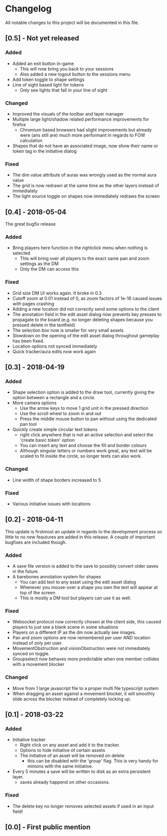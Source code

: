 # Changelog
All notable changes to this project will be documented in this file.

## [0.5] - Not yet released

### Added
- Added an exit button in-game
    - This will now bring you back to your sessions
    - Also added a new logout button to the sessions menu
- Add token toggle to shape settings
- Line of sight based light for tokens
    - Only see lights that fall in your line of sight

### Changed
- Improved the visuals of the toolbar and layer manager
- Multiple large light/shadow related performance improvements for firefox
    - Chromium based browsers had slight improvements but already were (ans still are) much more performant in regards to FOW calculation
- Shapes that do not have an associated image, now show their name or token tag in the initiative dialog

### Fixed
- The dim value attribute of auras was wrongly used as the normal aura value
- The grid is now redrawn at the same time as the other layers instead of immediately
- The light source toggle on shapes now immediately redraws the screen

## [0.4] - 2018-05-04

The great bugfix release

### Added
- Bring players here function in the rightclick menu when nothing is selected
    - This will bring over all players to the exact same pan and zoom settings as the DM
    - Only the DM can access this

### Fixed
- Grid size DM UI works again.  It broke in 0.3
- Cutoff zoom at 0.01 instead of 0, as zoom factors of 1e-16 caused issues with pages crashing
- Adding a new location did not correctly send some options to the client
- The annotation field in the edit asset dialog now prevents key presses to propagate to the board (e.g. no longer deleting shapes because you pressed delete in the textfield)
- The selection box now is smaller for very small assets
- Slowdown on the opening of the edit asset dialog throughout gameplay has been fixed.
- Location options not synced immediately
- Quick tracker/aura edits now work again

## [0.3] - 2018-04-19

### Added
- Shape selection option is added to the draw tool, currently giving the option between a rectangle and a circle.
- More camera options
    - Use the arrow keys to move 1 grid unit in the pressed direction
    - Use the scroll wheel to zoom in and out
    - Press the middle mouse button to pan without using the dedicated pan tool
- Quickly create simple circular text tokens
    - right click anywhere that is not an active selection and select the 'create basic token' option
    - You can insert any text and choose the fill and border colours
    - Although singular letters or numbers work great, any text will be scaled to fit inside the circle, so longer texts can also work.

### Changed
- Line width of shape borders increased to 5

### Fixed
- Various initiative issues with locations

## [0.2] - 2018-04-11
This update is firstmost an update in regards to the development process so little to no new feautures are added in this release.
A couple of important bugfixes are included though.

### Added
- A save file version is added to the save to possibly convert older saves in the future.
- A barebones annotation system for shapes
    - You can add text to any asset using the edit asset dialog
    - Whenever you mouse-over a shape you own the text will appear at top of the screen
    - This is mostly a DM tool but players can use it as well.

### Fixed
- Websocket protocol now correctly chosen at the client side, this caused players to just see a blank scene in some situations
- Players on a different IP as the dm now actually see images.
- Pan and zoom options are now remembered per user AND location instead of only per user.
- MovementObstruction and visionObstruction were not immediately synced on toggle.
- Groupselect now behaves more predictable when one member collides with a movement blocker

### Changed
- Move from 1 large javascript file to a proper multi file typescript system
- When dragging an asset against a movement blocker, it will smoothly slide across the blocker instead of completely locking up.

## [0.1] - 2018-03-22
### Added
- Initiative tracker
    - Right click on any asset and add it to the tracker.
    - Options to hide initiative of certain assets
    - The initiative of an asset will be removed on delete
        - this can be disabled with the 'group' flag. This is very handy for minions with the same initiative.
- Every 5 minutes a save will be written to disk as an extra persistent layer.
     - saves already happend on other occasions.

### Fixed
- The delete key no longer removes selected assets if used in an input field!

## [0.0] - First public mention
